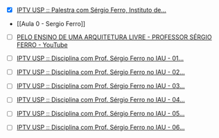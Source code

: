 
- [x] [IPTV USP :: Palestra com Sérgio Ferro, Instituto de...](http://iptv.usp.br/portal/video.action?idItem=12023)  


- [[Aula 0 - Sergio Ferro]]

- [ ] [PELO ENSINO DE UMA ARQUITETURA LIVRE - PROFESSOR SÉRGIO FERRO - YouTube](https://www.youtube.com/watch?v=mtKyX9gn-rE&feature=youtu.be)  

- [ ] [IPTV USP :: Disciplina com Prof. Sérgio Ferro no IAU - 01...](http://iptv.usp.br/portal/video.action?idItem=12035)  

- [ ] [IPTV USP :: Disciplina com Prof. Sérgio Ferro no IAU - 02...](http://iptv.usp.br/portal/video.action?idItem=12040)  

- [ ] [IPTV USP :: Disciplina com Prof. Sérgio Ferro no IAU - 03...](http://iptv.usp.br/portal/video.action?idItem=12019)  

- [ ] [IPTV USP :: Disciplina com Prof. Sérgio Ferro no IAU - 04...](http://iptv.usp.br/portal/video.action?idItem=12034)  

- [ ] [IPTV USP :: Disciplina com Prof. Sérgio Ferro no IAU - 05...](http://iptv.usp.br/portal/video.action?idItem=12021)  

- [ ] [IPTV USP :: Disciplina com Prof. Sérgio Ferro no IAU - 06...](http://iptv.usp.br/portal/video.action?idItem=12020)